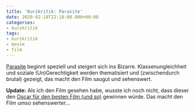 ```yaml
---
title: 'Kurzkritik: Parasite'
date: 2020-02-10T22:18:00.000+00:00
categories:
- kurzkritik
tags:
- kurzkritik
- movie
- film
---
```


[Parasite](https://en.wikipedia.org/wiki/Parasite_(2019_film)) beginnt speziell und steigert sich ins Bizarre. Klassenungleichheit und soziale (Un)Gerechtigkeit werden thematisiert und (zwischendurch brutal) gezeigt, das macht den Film saugut und sehenswert.

**Update:** Als ich den Film gesehen habe, wusste ich noch nicht, dass dieser den [Oscar für den besten Film (und so)](https://en.wikipedia.org/wiki/92nd_Academy_Awards#Awards) gewinnen würde. Das macht den Film umso sehenswerter...